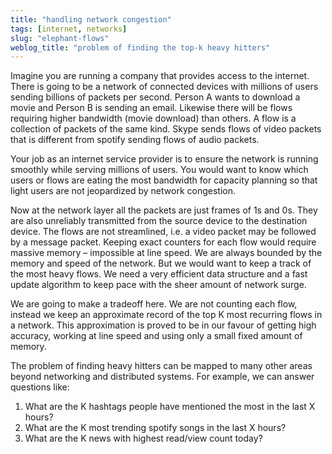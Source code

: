 ```yaml
---
title: "handling network congestion"
tags: [internet, networks]
slug: "elephant-flows"
weblog_title: "problem of finding the top-k heavy hitters"
---
```


Imagine you are running a company that provides access to the internet. There is going to be a network of connected devices with millions of users sending billions of packets per second. Person A wants to download a movie and Person B is sending an email. Likewise there will be flows requiring higher bandwidth (movie download) than others. A flow is a collection of packets of the same kind. Skype sends flows of video packets that is different from spotify sending flows of audio packets.

Your job as an internet service provider is to ensure the network is running smoothly while serving millions of users. You would want to know which users or flows are eating the most bandwidth for capacity planning so that light users are not jeopardized by network congestion. 

Now at the network layer all the packets are just frames of 1s and 0s. They are also unreliably transmitted from the source device to the destination device. The flows are not streamlined, i.e. a video packet may be followed by a message packet. Keeping exact counters for each flow would require massive memory – impossible at line speed. We are always bounded by the memory and speed of the network. But we would want to keep a track of the most heavy flows. We need a very efficient data structure and a fast update algorithm to keep pace with the sheer amount of network surge.

We are going to make a tradeoff here. We are not counting each flow, instead we keep an approximate record of the top K most recurring flows in a network. This approximation is proved to be in our favour of getting high accuracy, working at line speed and using only a small fixed amount of memory.

The problem of finding heavy hitters can be mapped to many other areas beyond networking and distributed systems. For example, we can answer questions like:

1. What are the K hashtags people have mentioned the most in the last X hours?
2. What are the K most trending spotify songs in the last X hours?
3. What are the K news with highest read/view count today?